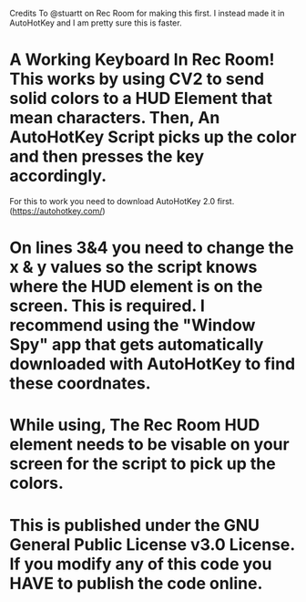 Credits To @stuartt on Rec Room for making this first. I instead made it in AutoHotKey and I am pretty sure this is faster.
# A Working Keyboard In Rec Room! This works by using CV2 to send solid colors to a HUD Element that mean characters. Then, An AutoHotKey Script picks up the color and then presses the key accordingly.
For this to work you need to download AutoHotKey 2.0 first. (https://autohotkey.com/)

# On lines 3&4 you need to change the x & y values so the script knows where the HUD element is on the screen. This is required. I recommend using the "Window Spy" app that gets automatically downloaded with AutoHotKey to find these coordnates.

# While using, The Rec Room HUD element needs to be visable on your screen for the script to pick up the colors.

# This is published under the GNU General Public License v3.0 License. If you modify any of this code you HAVE to publish the code online.
